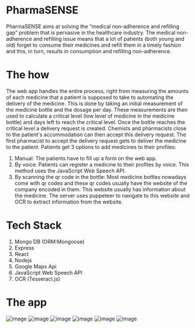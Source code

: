 # PharmaSENSE
PharmaSENSE aims at solving the “medical non-adherence and refilling gap” problem that is pervasive in the healthcare industry. The medical non-adherence and refilling issue means that a lot of patients (both young and old)
forget to consume their medicines and refill them in a timely fashion and this, in turn, results in consumption and refilling non-adherence.

# The how
The web app handles the entire process, right from measuring the amounts of each medicine that a patient is supposed to take to automating the delivery of the medicine. This is done by taking an initial measurement of the medicine bottle and the dosage per day. These measurements are then used to calculate a critical level (low level of medicine in the medicine bottle) and days left to reach the critical level. Once the bottle reaches the critical level a delivery request is created. Chemists and pharmacists close to the patient's accommodation can then accept this delivery request. The first pharmacist to accept the delivery request gets to deliver the medicine to the patient.
Patients get 3 options to add medicines to their profiles:
1) Manual: The patients have to fill up a form on the web app.
2) By voice: Patients can register a medicine to their profiles by voice. This method uses the JavaScript Web Speech API.
3) By scanning the qr code in the bottle: Most medicine bottles nowadays come with qr codes and these qr codes usually have the website of the company encoded in them. This website usually has information about the medicine. The server uses puppeteer to navigate to this website and OCR to extract information from the website. 

# Tech Stack
1) Mongo DB (ORM:Mongoose)
2) Express
3) React 
4) Nodejs
5) Google Maps Api
6) JavaScript Web Speech API
7) OCR (Tesseract.js)

# The app
![image](https://user-images.githubusercontent.com/106631326/218512380-835bee7e-1926-43f1-9249-ecdc96730eff.png)
![image](https://user-images.githubusercontent.com/106631326/218512561-eb28c893-b483-45e5-8d4c-c93c3ad7acbe.png)
![image](https://user-images.githubusercontent.com/106631326/218514159-619b73ab-5d7e-42bd-a713-ba22a8987a4e.png)
![image](https://user-images.githubusercontent.com/106631326/218514400-6349e1b3-4731-49c4-ad2a-c9364cda2768.png)
![image](https://user-images.githubusercontent.com/106631326/218514453-138fa595-8fac-4c9c-ae32-5c53ff7693f2.png)
![image](https://user-images.githubusercontent.com/106631326/218514502-8612803e-40b2-4da9-9da7-0669148b77ea.png)
